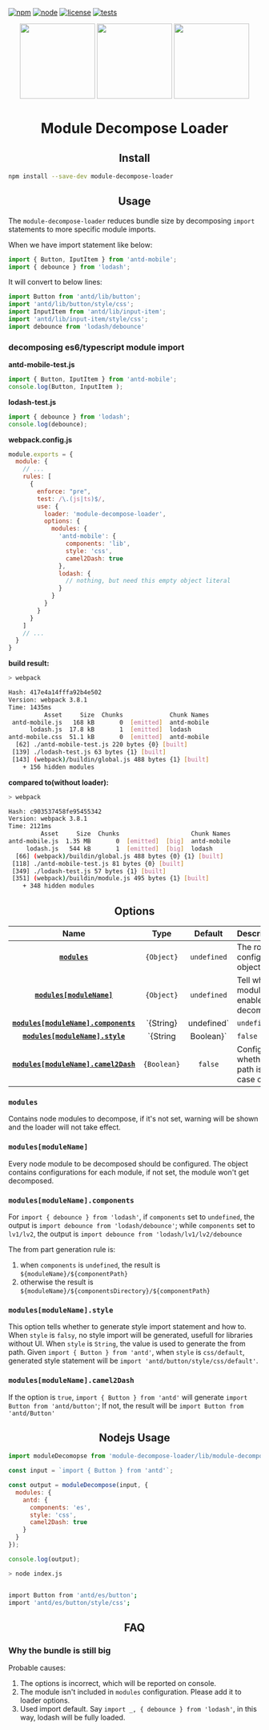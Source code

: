 [![npm][npm]][npm-url]
[![node][node]][node-url]
[![license][license]][license-url]
[![tests][tests]][tests-url]


<div align="center">
  <img width="150" height="150"
    src="https://moltin.com/img/svg/languages/js.svg">
  <img src="https://loiane.gallerycdn.vsassets.io/extensions/loiane/ts-extension-pack/0.0.1/1503435730489/Microsoft.VisualStudio.Services.Icons.Default" width="150" height="150">
  <a href="https://github.com/webpack/webpack">
    <img width="150" height="150"
      src="https://webpack.js.org/assets/icon-square-big.svg">
  </a>
  <h1>Module Decompose Loader</h1>
</div>

<h2 align="center">Install</h2>

```bash
npm install --save-dev module-decompose-loader
```

<h2 align="center">Usage</h2>

The `module-decompose-loader` reduces bundle size by decomposing `import` statements to more specific module imports.

When we have import statement like below:
``` js
import { Button, IputItem } from 'antd-mobile';
import { debounce } from 'lodash';
```

It will convert to below lines:
``` js
import Button from 'antd/lib/button';
import 'antd/lib/button/style/css';
import InputItem from 'antd/lib/input-item';
import 'antd/lib/input-item/style/css';
import debounce from 'lodash/debounce'
```

### decomposing es6/typescript module import

**antd-mobile-test.js**
```js
import { Button, IputItem } from 'antd-mobile';
console.log(Button, InputItem );
```

**lodash-test.js**
```js
import { debounce } from 'lodash';
console.log(debounce);
```

**webpack.config.js**
```js
module.exports = {
  module: {
    // ...
    rules: [
      {
        enforce: "pre",
        test: /\.(js|ts)$/,
        use: {
          loader: 'module-decompose-loader',
          options: {
            modules: {
              'antd-mobile': {
                components: 'lib',
                style: 'css',
                camel2Dash: true
              },
              lodash: {
                // nothing, but need this empty object literal
              }
            }
          }
        }
      }
    ]
    // ...
  }
}
```

**build result:**

``` bash
> webpack

Hash: 417e4a14fffa92b4e502
Version: webpack 3.8.1
Time: 1435ms
          Asset     Size  Chunks             Chunk Names
 antd-mobile.js   168 kB       0  [emitted]  antd-mobile
      lodash.js  17.8 kB       1  [emitted]  lodash
antd-mobile.css  51.1 kB       0  [emitted]  antd-mobile
  [62] ./antd-mobile-test.js 220 bytes {0} [built]
 [139] ./lodash-test.js 63 bytes {1} [built]
 [143] (webpack)/buildin/global.js 488 bytes {1} [built]
    + 156 hidden modules
```

**compared to(without loader):**

``` bash
> webpack

Hash: c903537458fe95455342
Version: webpack 3.8.1
Time: 2121ms
         Asset     Size  Chunks                    Chunk Names
antd-mobile.js  1.35 MB       0  [emitted]  [big]  antd-mobile
     lodash.js   544 kB       1  [emitted]  [big]  lodash
  [66] (webpack)/buildin/global.js 488 bytes {0} {1} [built]
 [118] ./antd-mobile-test.js 81 bytes {0} [built]
 [349] ./lodash-test.js 57 bytes {1} [built]
 [351] (webpack)/buildin/module.js 495 bytes {1} [built]
    + 348 hidden modules
```

<h2 align="center">Options</h2>

|Name|Type|Default|Description|
|:--:|:--:|:-----:|:----------|
|**[`modules`](#modules)**|`{Object}`|`undefined`| The root configuration object |
|**[`modules[moduleName]`](#modulesmodulename)**|`{Object}`| `undefined` | Tell which module to enable decomposing  |
|**[`modules[moduleName].components`](#modulesmodulenamecomponents)**|`{String} | undefined`| `undefined` | Configure the generated import from statement |
|**[`modules[moduleName].style`](#modulesmodulenamestyle)** |`{String | Boolean}`|`false`| Configure whether and how to output css import statement |
|**[`modules[moduleName].camel2Dash`](#modulesmodulenamecamel2dash)**|`{Boolean}`|`false`| Configure whether the path is camel case or dash |

### `modules`
Contains node modules to decompose, if it's not set, warning will be shown and the loader will not take effect.

### `modules[moduleName]`
Every node module to be decomposed should be configured. The object contains configurations for each module, if not set, the module won't get decomposed.

### `modules[moduleName].components`
For `import { debounce } from 'lodash'`, if `components` set to `undefined`, the output is `import debounce from 'lodash/debounce'`; while `components` set to `lv1/lv2`, the output is `import debounce from 'lodash/lv1/lv2/debounce`

The from part generation rule is:
1. when `components` is `undefined`, the result is `${moduleName}/${componentPath}`
2. otherwise the result is `${moduleName}/${componentsDirectory}/${componentPath}`

### `modules[moduleName].style`

This option tells whether to generate style import statement and how to.
When `style` is `falsy`, no style import will be generated, usefull for libraries without UI.
When `style` is `String`, the value is used to generate the from path.  Given `import { Button } from 'antd'`, when `style` is `css/default`, generated style statement will be `import 'antd/button/style/css/default'`.

### `modules[moduleName].camel2Dash`

If the option is `true`, `import { Button } from 'antd'` will generate `import Button from 'antd/button'`;
If not, the result will be `import Button from 'antd/Button'`

<h2 align="center">Nodejs Usage</h2>

``` js
import moduleDecomopse from 'module-decompose-loader/lib/module-decompose';

const input = `import { Button } from 'antd'`;

const output = moduleDecompose(input, {
  modules: {
    antd: {
      components: 'es',
      style: 'css',
      camel2Dash: true
    }
  }
});

console.log(output);
```

``` bash
> node index.js


import Button from 'antd/es/button';
import 'antd/es/button/style/css';
```


<h2 align="center">FAQ</h2>

### Why the bundle is still big

Probable causes:
1. The options is incorrect, which will be reported on console.
2. The module isn't included in `modules` configuration. Please add it to loader options.
3. Used import default. Say `import _, { debounce } from 'lodash'`, in this way, lodash will be fully loaded.



[npm]: https://img.shields.io/badge/npm-v3.10.3-orange.svg
[npm-url]: https://npmjs.com/package/module-decompose-loader

[node]: https://img.shields.io/badge/node-v4.2.0-brightgreen.svg
[node-url]: https://nodejs.org

[license]: https://img.shields.io/packagist/l/doctrine/orm.svg
[license-url]: https://github.com/bloody-ux/module-decompose-loader/blob/master/LICENSE

[tests]: https://img.shields.io/badge/build-passing-brightgreen.svg
[tests-url]: https://travis-ci.org/bloody-ux/module-decompose-loader
